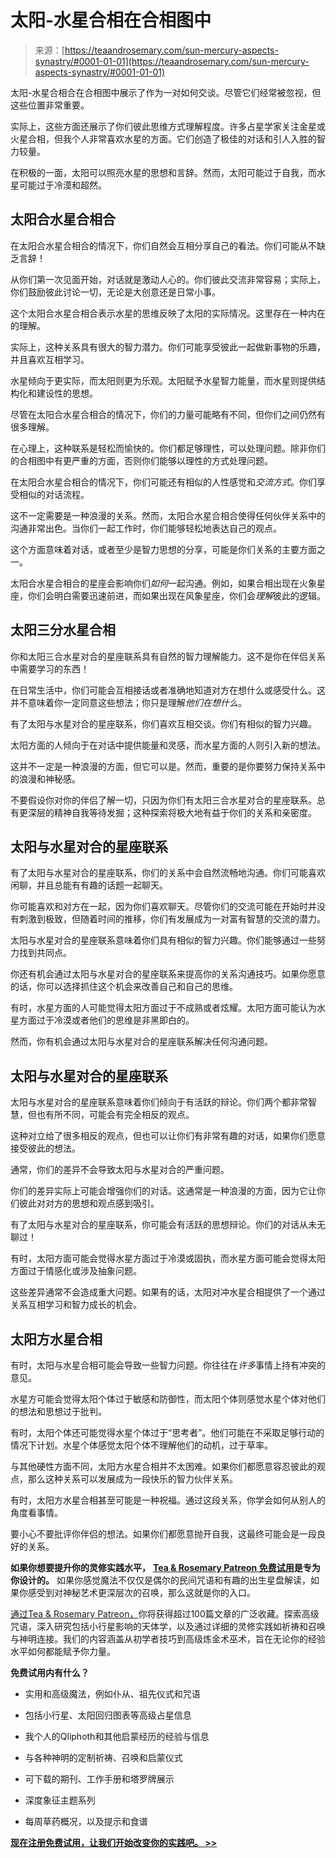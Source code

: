 <!--yml

category: 未分类

date: 2024-06-12 18:23:52

-->

# 太阳-水星合相在合相图中

> 来源：[https://teaandrosemary.com/sun-mercury-aspects-synastry/#0001-01-01](https://teaandrosemary.com/sun-mercury-aspects-synastry/#0001-01-01)

太阳-水星合相合在合相图中展示了作为一对如何交谈。尽管它们经常被忽视，但这些位置非常重要。

实际上，这些方面还展示了你们彼此思维方式理解程度。许多占星学家关注金星或火星合相，但我个人非常喜欢水星的方面。它们创造了极佳的对话和引人入胜的智力较量。

在积极的一面，太阳可以照亮水星的思想和言辞。然而，太阳可能过于自我，而水星可能过于冷漠和超然。

## 太阳合水星合相合

在太阳合水星合相合的情况下，你们自然会互相分享自己的看法。你们可能从不缺乏言辞！

从你们第一次见面开始，对话就是激动人心的。你们彼此交流非常容易；实际上，你们鼓励彼此讨论一切，无论是大创意还是日常小事。

这个太阳合水星合相合表示水星的思维反映了太阳的实际情况。这里存在一种内在的理解。

实际上，这种关系具有很大的智力潜力。你们可能享受彼此一起做新事物的乐趣，并且喜欢互相学习。

水星倾向于更实际，而太阳则更为乐观。太阳赋予水星智力能量，而水星则提供结构化和建设性的思想。

尽管在太阳合水星合相合的情况下，你们的力量可能略有不同，但你们之间仍然有很多理解。

在心理上，这种联系是轻松而愉快的。你们都足够理性，可以处理问题。除非你们的合相图中有更严重的方面，否则你们能够以理性的方式处理问题。

在太阳合水星合相合的情况下，你们可能还有相似的人性感觉和*交流方式*。你们享受相似的对话流程。

这不一定需要是一种浪漫的关系。然而，太阳合水星合相合使得任何伙伴关系中的沟通非常出色。当你们一起工作时，你们能够轻松地表达自己的观点。

这个方面意味着对话，或者至少是智力思想的分享，可能是你们关系的主要方面之一。

太阳合水星合相合的星座会影响你们*如何*一起沟通。例如，如果合相出现在火象星座，你们会明白需要迅速前进，而如果出现在风象星座，你们会*理解*彼此的逻辑。

## 太阳三分水星合相

你和太阳三合水星对合的星座联系具有自然的智力理解能力。这不是你在伴侣关系中需要学习的东西！

在日常生活中，你们可能会互相接话或者准确地知道对方在想什么或感受什么。这并不意味着你一定同意这些想法；你只是理解*他们在想什么*。

有了太阳与水星对合的星座联系，你们喜欢互相交谈。你们有相似的智力兴趣。

太阳方面的人倾向于在对话中提供能量和灵感，而水星方面的人则引入新的想法。

这并不一定是一种浪漫的方面，但它可以是。然而，重要的是你要努力保持关系中的浪漫和神秘感。

不要假设你对你的伴侣了解一切，只因为你们有太阳三合水星对合的星座联系。总有更深层的精神自我等待发掘；这种探索将极大地有益于你们的关系和亲密度。

## 太阳与水星对合的星座联系

有了太阳与水星对合的星座联系，你们的关系中会自然流畅地沟通。你们可能喜欢闲聊，并且总能有有趣的话题一起聊天。

你可能喜欢和对方在一起，因为你们喜欢聊天。尽管你们的交流可能在开始时并没有刺激到极致，但随着时间的推移，你们有发展成为一对富有智慧的交流的潜力。

太阳与水星对合的星座联系意味着你们具有相似的智力兴趣。你们能够通过一些努力找到共同点。

你还有机会通过太阳与水星对合的星座联系来提高你的关系沟通技巧。如果你愿意的话，你可以选择抓住这个机会来改善自己和自己的思维。

有时，水星方面的人可能觉得太阳方面过于不成熟或者炫耀。太阳方面可能认为水星方面过于冷漠或者他们的思维是非黑即白的。

然而，你有机会通过太阳与水星对合的星座联系解决任何沟通问题。

## 太阳与水星对合的星座联系

太阳与水星对合的星座联系意味着你们倾向于有活跃的辩论。你们两个都非常智慧，但也有所不同，可能会有完全相反的观点。

这种对立给了很多相反的观点，但也可以让你们有非常有趣的对话，如果你们愿意接受彼此的想法。

通常，你们的差异不会导致太阳与水星对合的严重问题。

你们的差异实际上可能会增强你们的对话。这通常是一种浪漫的方面，因为它让你们彼此对对方的思想和观点感到吸引。

有了太阳与水星对合的星座联系，你可能会有活跃的思想辩论。你们的对话从未无聊过！

有时，太阳方面可能会觉得水星方面过于冷漠或固执，而水星方面可能会觉得太阳方面过于情感化或涉及抽象问题。

这些差异通常不会造成重大问题。如果有的话，太阳对冲水星合相提供了一个通过关系互相学习和智力成长的机会。

## 太阳方水星合相

有时，太阳与水星合相可能会导致一些智力问题。你往往在*许多*事情上持有冲突的意见。

水星方可能会觉得太阳个体过于敏感和防御性，而太阳个体则感觉水星个体对他们的想法和思想过于批判。

有时，太阳个体还可能觉得水星个体过于“思考者”。他们可能在不采取足够行动的情况下计划。水星个体感觉太阳个体不理解他们的动机，过于草率。

与其他硬性方面不同，太阳方水星合相并不太困难。如果你们都愿意容忍彼此的观点，那么这种关系可以发展成为一段快乐的智力伙伴关系。

有时，太阳方水星合相甚至可能是一种祝福。通过这段关系，你学会如何从别人的角度看事情。

要小心不要批评你伴侣的想法。如果你们都愿意抛开自我，这最终可能会是一段良好的关系。

**如果你想要提升你的灵修实践水平，** [**Tea & Rosemary Patreon 免费试用**](https://www.patreon.com/teaandrosemary)**是专为你设计的。** 如果你感觉魔法不仅仅是偶尔的民间咒语和有趣的出生星盘解读，如果你感受到对神秘艺术更深层次的召唤，那么这就是你的入口。

[通过Tea & Rosemary Patreon，](https://www.patreon.com/teaandrosemary)你将获得超过100篇文章的广泛收藏。探索高级咒语，深入研究包括小行星影响的天体学，以及通过详细的灵修实践如祈祷和召唤与神明连接。我们的内容涵盖从初学者技巧到高级炼金术巫术，旨在无论你的经验水平如何都能赋予你力量。

**免费试用内有什么？**

+   实用和高级魔法，例如仆从、祖先仪式和咒语

+   包括小行星、太阳回归图表等高级占星信息

+   我个人的Qliphoth和其他启蒙经历的经验与信息

+   与各种神明的定制祈祷、召唤和启蒙仪式

+   可下载的期刊、工作手册和塔罗牌展示

+   深度象征主题系列

+   每周草药概况，以及提示和食谱

[**现在注册免费试用，让我们开始改变你的实践吧。 >>**](https://www.patreon.com/teaandrosemary)
